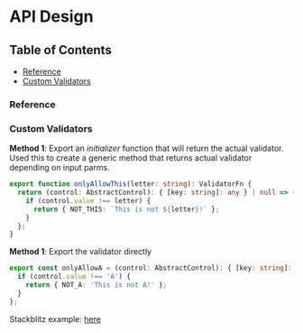 # API Design

## Table of Contents

- [Reference](#reference)
- [Custom Validators](#custom-validators)

### Reference

### Custom Validators

**Method 1**: Export an _initializer_ function that will return the actual validator. Used this to create a generic method that returns actual validator depending on input parms.

```typescript
export function onlyAllowThis(letter: string): ValidatorFn {
  return (control: AbstractControl): { [key: string]: any } | null => {
    if (control.value !== letter) {
      return { NOT_THIS: `This is not ${letter}!` };
    }
  };
}
```

**Method 1**: Export the validator directly

```typescript
export const onlyAllowA = (control: AbstractControl): { [key: string]: any } | null => {
  if (control.value !== 'A') {
    return { NOT_A: 'This is not A!' };
  }
};
```

Stackblitz example: [here](https://stackblitz.com/edit/angular-custom-validator-example)

